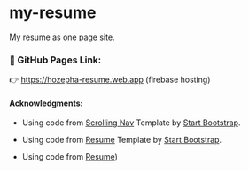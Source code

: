 # my-resume

My resume as one page site.

### :link: GitHub Pages Link: 
:point_right:  https://hozepha-resume.web.app (firebase hosting)

#### Acknowledgments:

- Using code from [Scrolling Nav](https://github.com/StartBootstrap/startbootstrap-scrolling-nav) Template by [Start Bootstrap](https://github.com/StartBootstrap).

- Using code from [Resume](https://github.com/StartBootstrap/startbootstrap-resume) Template by [Start Bootstrap](https://github.com/StartBootstrap).

- Using code from [Resume](https://github.com/marinakolova/my-resume))